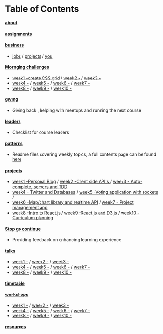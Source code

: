 # Table of Contents  
#### [about]()  
#### [assignments]()   
#### [business]()
-   [jobs]() /  [projects]()  / [you]()
#### [Mornging challenges]()
-    [week1 -create CSS grid]() / [week2 -]() / [week3 -]()
-    [week4 -]() / [week5 -]() / [week6 -]() / [week7 -]()
-    [week8 -]() / [week9 -]() / [week10 -]()
#### [giving]()
- Giving back , helping with meetups and running the next course
#### [leaders]()
- Checklist for course leaders
#### [patterns]()
- Readme files covering weekly topics, a full contents page can be found  [here]()
#### [projects]()
+    [week1 -Personal Blog]() / [week2 -Client side API's ]() / [week3 - Auto-complete, servers and TDD]()
+    [week4 - Twitter and Databases]() / [week5 -Voting application with sockets]() / 
+    [week6 -Map/chart library and realtime API]() / [week7 - Project management app]()
+    [week8 -Intro to React.js]() / [week9 -React.js and D3.js]() / [week10 -Curriculum planning]()
#### [Stop go continue]()
+  Providing feedback on enhancing learning experience 
#### [talks]()
+    [week1 -]() / [week2 -]() / [week3 -]()
+    [week4 -]() / [week5 -]() / [week6 -]() / [week7 -]()
+    [week8 -]() / [week9 -]() / [week10 -]()
#### [timetable]()
#### [workshops]()
+    [week1 -]() / [week2 -]() / [week3 -]()
+    [week4 -]() / [week5 -]() / [week6 -]() / [week7 -]()
+    [week8 -]() / [week9 -]() / [week10 -]()
#### [resources]()
